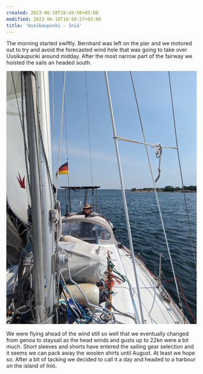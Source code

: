 ```yaml
---
created: 2023-06-18T18:49:56+03:00
modified: 2023-06-18T18:58:27+03:00
title: 'Uusikaupunki - Iniö'
---
```


The morning started swiftly. Bernhard was left on the pier and we motored out to try and avoid the forecasted wind hole that was going to take over Uusikaupunki around midday. After the most narrow part of the fairway we hoisted the sails an headed south. 

![Image](../2023/3021d76fb9762c69a22c7f3c0bb6dddf.jpg) 

We were flying ahead of the wind still so well that we eventually changed from genoa to staysail as the head winds and gusts up to 22kn were a bit much. Short sleeves and shorts have entered the sailing gear selection and it seems we can pack away the woolen shirts until August. At least we hope so. After a bit of tacking we decided to call it a day and headed to a harbour on the island of Iniö.
